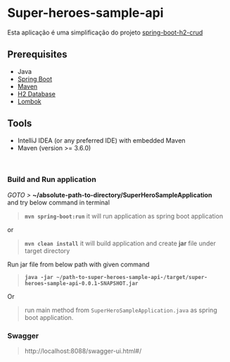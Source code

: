 # Super-heroes-sample-api

Esta aplicação é uma simplificação do projeto [spring-boot-h2-crud](https://github.com/rahul-ghadge/spring-boot-h2-crud)




## Prerequisites 
- Java
- [Spring Boot](https://spring.io/projects/spring-boot)
- [Maven](https://maven.apache.org/guides/index.html)
- [H2 Database](https://www.h2database.com/html/main.html)
- [Lombok](https://objectcomputing.com/resources/publications/sett/january-2010-reducing-boilerplate-code-with-project-lombok)


## Tools
- IntelliJ IDEA (or any preferred IDE) with embedded Maven
- Maven (version >= 3.6.0)


<br/>


###  Build and Run application
_GOTO >_ **~/absolute-path-to-directory/SuperHeroSampleApplication**  
and try below command in terminal
> **```mvn spring-boot:run```** it will run application as spring boot application

or
> **```mvn clean install```** it will build application and create **jar** file under target directory 

Run jar file from below path with given command
> **```java -jar ~/path-to-super-heroes-sample-api-/target/super-heroes-sample-api-0.0.1-SNAPSHOT.jar```**

Or
> run main method from `SuperHeroSampleApplication.java` as spring boot application.  

### Swagger
> http://localhost:8088/swagger-ui.html#/




